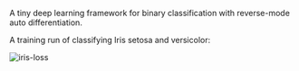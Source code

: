 A tiny deep learning framework for binary classification with reverse-mode auto differentiation.

A training run of classifying Iris setosa and versicolor:

![iris-loss](https://github.com/arslan-ashraf/mini-deep-learning-framework/assets/43149204/c4175821-6069-4fad-858d-8e4b1941696b)
